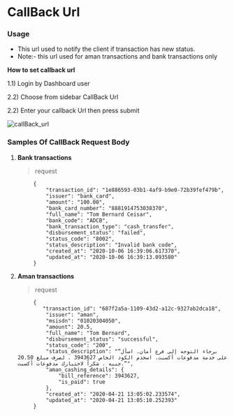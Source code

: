 # CallBack Url


### Usage

* This url used to notify the client if transaction has new status.
* Note:- this url used for aman transactions and bank transactions only

**How to set callback url**


1.1) Login by Dashboard user

2.2) Choose from sidebar CallBack Url

2.2) Enter your callback Url then press submit

![callBack_url](https://user-images.githubusercontent.com/24698814/133272171-2733b0e8-c6db-44bc-941d-1a4a50449b66.png)


### Samples Of CallBack Request Body
1. **Bank transactions**

    > request

            {
                "transaction_id": "1e886593-03b1-4af9-b9e0-72b39fef479b",
                "issuer": "bank_card",
                "amount": "100.00",
                "bank_card_number": "8881914753038370",
                "full_name": "Tom Bernard Ceisar",
                "bank_code": "ADCB",
                "bank_transaction_type": "cash_transfer",
                "disbursement_status": "failed",
                "status_code": "8002",
                "status_description": "Invalid bank code",
                "created_at": "2020-10-06 16:39:06.617370",
                "updated_at": "2020-10-06 16:39:13.093580"
            }


2. **Aman transactions**

    > request

            {
               "transaction_id": "607f2a5a-1109-43d2-a12c-9327ab2dca18",
                "issuer": "aman",
                "msisdn": "01020304050",
                "amount": 20.5,
                "full_name": "Tom Bernard",
                "disbursement_status": "successful",
                "status_code": "200",
                "status_description": "“برجاء التوجه إلى فرع أمان. اسأل على خدمة مدفوعات أكسبت. اسخدم الكود الخاص 3943627 . لصرف مبلغ 20.50 جنيه . شكراً لاختيارك مدفوعات أكسبت.“",
                "aman_cashing_details": {
                    "bill_reference": 3943627,
                    "is_paid": true
                },
                "created_at": "2020-04-21 13:05:02.233574",
                "updated_at": "2020-04-21 13:05:10.252393"
            }

